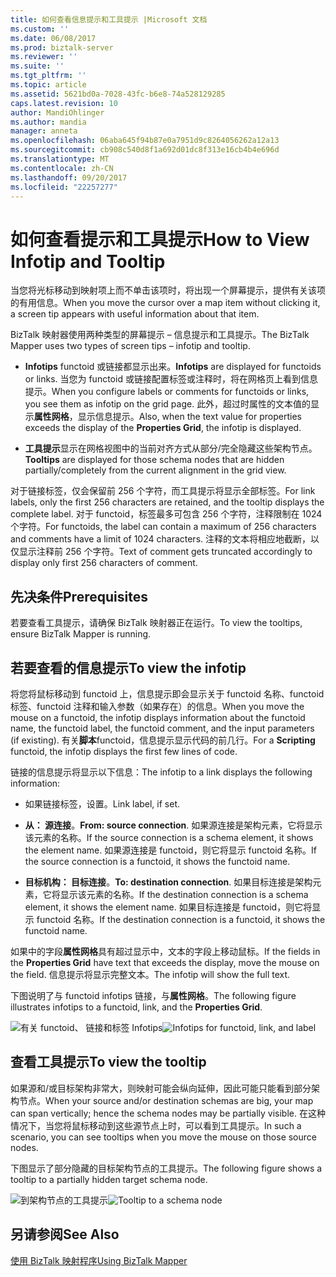 ```yaml
---
title: 如何查看信息提示和工具提示 |Microsoft 文档
ms.custom: ''
ms.date: 06/08/2017
ms.prod: biztalk-server
ms.reviewer: ''
ms.suite: ''
ms.tgt_pltfrm: ''
ms.topic: article
ms.assetid: 5621bd0a-7028-43fc-b6e8-74a528129285
caps.latest.revision: 10
author: MandiOhlinger
ms.author: mandia
manager: anneta
ms.openlocfilehash: 06aba645f94b87e0a7951d9c8264056262a12a13
ms.sourcegitcommit: cb908c540d8f1a692d01dc8f313e16cb4b4e696d
ms.translationtype: MT
ms.contentlocale: zh-CN
ms.lasthandoff: 09/20/2017
ms.locfileid: "22257277"
---
```

# <a name="how-to-view-infotip-and-tooltip"></a><span data-ttu-id="477a7-102">如何查看提示和工具提示</span><span class="sxs-lookup"><span data-stu-id="477a7-102">How to View Infotip and Tooltip</span></span>
<span data-ttu-id="477a7-103">当您将光标移动到映射项上而不单击该项时，将出现一个屏幕提示，提供有关该项的有用信息。</span><span class="sxs-lookup"><span data-stu-id="477a7-103">When you move the cursor over a map item without clicking it, a screen tip appears with useful information about that item.</span></span>  
  
 <span data-ttu-id="477a7-104">BizTalk 映射器使用两种类型的屏幕提示 – 信息提示和工具提示。</span><span class="sxs-lookup"><span data-stu-id="477a7-104">The BizTalk Mapper uses two types of screen tips – infotip and tooltip.</span></span>  
  
-   <span data-ttu-id="477a7-105">**Infotips** functoid 或链接都显示出来。</span><span class="sxs-lookup"><span data-stu-id="477a7-105">**Infotips** are displayed for functoids or links.</span></span> <span data-ttu-id="477a7-106">当您为 functoid 或链接配置标签或注释时，将在网格页上看到信息提示。</span><span class="sxs-lookup"><span data-stu-id="477a7-106">When you configure labels or comments for functoids or links, you see them as infotip on the grid page.</span></span> <span data-ttu-id="477a7-107">此外，超过时属性的文本值的显示**属性网格**，显示信息提示。</span><span class="sxs-lookup"><span data-stu-id="477a7-107">Also, when the text value for properties exceeds the display of the **Properties Grid**, the infotip is displayed.</span></span>  
  
-   <span data-ttu-id="477a7-108">**工具提示**显示在网格视图中的当前对齐方式从部分/完全隐藏这些架构节点。</span><span class="sxs-lookup"><span data-stu-id="477a7-108">**Tooltips** are displayed for those schema nodes that are hidden partially/completely from the current alignment in the grid view.</span></span>  
  
 <span data-ttu-id="477a7-109">对于链接标签，仅会保留前 256 个字符，而工具提示将显示全部标签。</span><span class="sxs-lookup"><span data-stu-id="477a7-109">For link labels, only the first 256 characters are retained, and the tooltip displays the complete label.</span></span> <span data-ttu-id="477a7-110">对于 functoid，标签最多可包含 256 个字符，注释限制在 1024 个字符。</span><span class="sxs-lookup"><span data-stu-id="477a7-110">For functoids, the label can contain a maximum of 256 characters and comments have a limit of 1024 characters.</span></span> <span data-ttu-id="477a7-111">注释的文本将相应地截断，以仅显示注释前 256 个字符。</span><span class="sxs-lookup"><span data-stu-id="477a7-111">Text of comment gets truncated accordingly to display only first 256 characters of comment.</span></span>  
  
## <a name="prerequisites"></a><span data-ttu-id="477a7-112">先决条件</span><span class="sxs-lookup"><span data-stu-id="477a7-112">Prerequisites</span></span>  
 <span data-ttu-id="477a7-113">若要查看工具提示，请确保 BizTalk 映射器正在运行。</span><span class="sxs-lookup"><span data-stu-id="477a7-113">To view the tooltips, ensure BizTalk Mapper is running.</span></span>  
  
## <a name="to-view-the-infotip"></a><span data-ttu-id="477a7-114">若要查看的信息提示</span><span class="sxs-lookup"><span data-stu-id="477a7-114">To view the infotip</span></span>  
 <span data-ttu-id="477a7-115">将您将鼠标移动到 functoid 上，信息提示即会显示关于 functoid 名称、functoid 标签、functoid 注释和输入参数（如果存在）的信息。</span><span class="sxs-lookup"><span data-stu-id="477a7-115">When you move the mouse on a functoid, the infotip displays information about the functoid name, the functoid label, the functoid comment, and the input parameters (if existing).</span></span> <span data-ttu-id="477a7-116">有关**脚本**functoid，信息提示显示代码的前几行。</span><span class="sxs-lookup"><span data-stu-id="477a7-116">For a **Scripting** functoid, the infotip displays the first few lines of code.</span></span>  
  
 <span data-ttu-id="477a7-117">链接的信息提示将显示以下信息：</span><span class="sxs-lookup"><span data-stu-id="477a7-117">The infotip to a link displays the following information:</span></span>  
  
-   <span data-ttu-id="477a7-118">如果链接标签，设置。</span><span class="sxs-lookup"><span data-stu-id="477a7-118">Link label, if set.</span></span>  
  
-   <span data-ttu-id="477a7-119">**从： 源连接**。</span><span class="sxs-lookup"><span data-stu-id="477a7-119">**From: source connection**.</span></span> <span data-ttu-id="477a7-120">如果源连接是架构元素，它将显示该元素的名称。</span><span class="sxs-lookup"><span data-stu-id="477a7-120">If the source connection is a schema element, it shows the element name.</span></span> <span data-ttu-id="477a7-121">如果源连接是 functoid，则它将显示 functoid 名称。</span><span class="sxs-lookup"><span data-stu-id="477a7-121">If the source connection is a functoid, it shows the functoid name.</span></span>  
  
-   <span data-ttu-id="477a7-122">**目标机构： 目标连接**。</span><span class="sxs-lookup"><span data-stu-id="477a7-122">**To: destination connection**.</span></span> <span data-ttu-id="477a7-123">如果目标连接是架构元素，它将显示该元素的名称。</span><span class="sxs-lookup"><span data-stu-id="477a7-123">If the destination connection is a schema element, it shows the element name.</span></span> <span data-ttu-id="477a7-124">如果目标连接是 functoid，则它将显示 functoid 名称。</span><span class="sxs-lookup"><span data-stu-id="477a7-124">If the destination connection is a functoid, it shows the functoid name.</span></span>  
  
 <span data-ttu-id="477a7-125">如果中的字段**属性网格**具有超过显示中，文本的字段上移动鼠标。</span><span class="sxs-lookup"><span data-stu-id="477a7-125">If the fields in the **Properties Grid** have text that exceeds the display, move the mouse on the field.</span></span> <span data-ttu-id="477a7-126">信息提示将显示完整文本。</span><span class="sxs-lookup"><span data-stu-id="477a7-126">The infotip will show the full text.</span></span>  
  
 <span data-ttu-id="477a7-127">下图说明了与 functoid infotips 链接，与**属性网格**。</span><span class="sxs-lookup"><span data-stu-id="477a7-127">The following figure illustrates infotips to a functoid, link, and the **Properties Grid**.</span></span>  
  
 <span data-ttu-id="477a7-128">![有关 functoid、 链接和标签 Infotips](../core/media/viewing-infotips.gif "Viewing_infotips")</span><span class="sxs-lookup"><span data-stu-id="477a7-128">![Infotips for functoid, link, and label](../core/media/viewing-infotips.gif "Viewing_infotips")</span></span>  
  
## <a name="to-view-the-tooltip"></a><span data-ttu-id="477a7-129">查看工具提示</span><span class="sxs-lookup"><span data-stu-id="477a7-129">To view the tooltip</span></span>  
 <span data-ttu-id="477a7-130">如果源和/或目标架构非常大，则映射可能会纵向延伸，因此可能只能看到部分架构节点。</span><span class="sxs-lookup"><span data-stu-id="477a7-130">When your source and/or destination schemas are big, your map can span vertically; hence the schema nodes may be partially visible.</span></span> <span data-ttu-id="477a7-131">在这种情况下，当您将鼠标移动到这些源节点上时，可以看到工具提示。</span><span class="sxs-lookup"><span data-stu-id="477a7-131">In such a scenario, you can see tooltips when you move the mouse on those source nodes.</span></span>  
  
 <span data-ttu-id="477a7-132">下图显示了部分隐藏的目标架构节点的工具提示。</span><span class="sxs-lookup"><span data-stu-id="477a7-132">The following figure shows a tooltip to a partially hidden target schema node.</span></span>  
  
 <span data-ttu-id="477a7-133">![到架构节点的工具提示](../core/media/viewing-tooltips.gif "Viewing_tooltips")</span><span class="sxs-lookup"><span data-stu-id="477a7-133">![Tooltip to a schema node](../core/media/viewing-tooltips.gif "Viewing_tooltips")</span></span>  
  
## <a name="see-also"></a><span data-ttu-id="477a7-134">另请参阅</span><span class="sxs-lookup"><span data-stu-id="477a7-134">See Also</span></span>  
 [<span data-ttu-id="477a7-135">使用 BizTalk 映射程序</span><span class="sxs-lookup"><span data-stu-id="477a7-135">Using BizTalk Mapper</span></span>](../core/using-biztalk-mapper.md)
